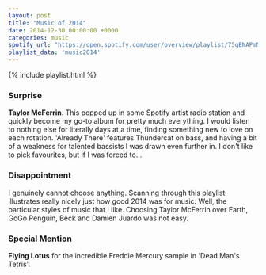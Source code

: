```yaml
---
layout: post
title: "Music of 2014"
date: 2014-12-30 00:00:00 +0000
categories: music
spotify_url: "https://open.spotify.com/user/overview/playlist/75gENAPmNPWWMTguZn4TJa"
playlist_data: 'music2014'
---
```


{% include playlist.html %}

### Surprise

**Taylor McFerrin**. This popped up in some Spotify artist radio station and quickly become my go-to album for pretty much everything. I would listen to nothing else for literally days at a time, finding something new to love on each rotation. 'Already There' features Thundercat on bass, and having a bit of a weakness for talented bassists I was drawn even further in. I don't like to pick favourites, but if I was forced to...

### Disappointment

I genuinely cannot choose anything. Scanning through this playlist illustrates really nicely just how good 2014 was for music. Well, the particular styles of music that I like. Choosing Taylor McFerrin over Earth, GoGo Penguin, Beck and Damien Juardo was not easy.

### Special Mention

**Flying Lotus** for the incredible Freddie Mercury sample in 'Dead Man's Tetris'.
